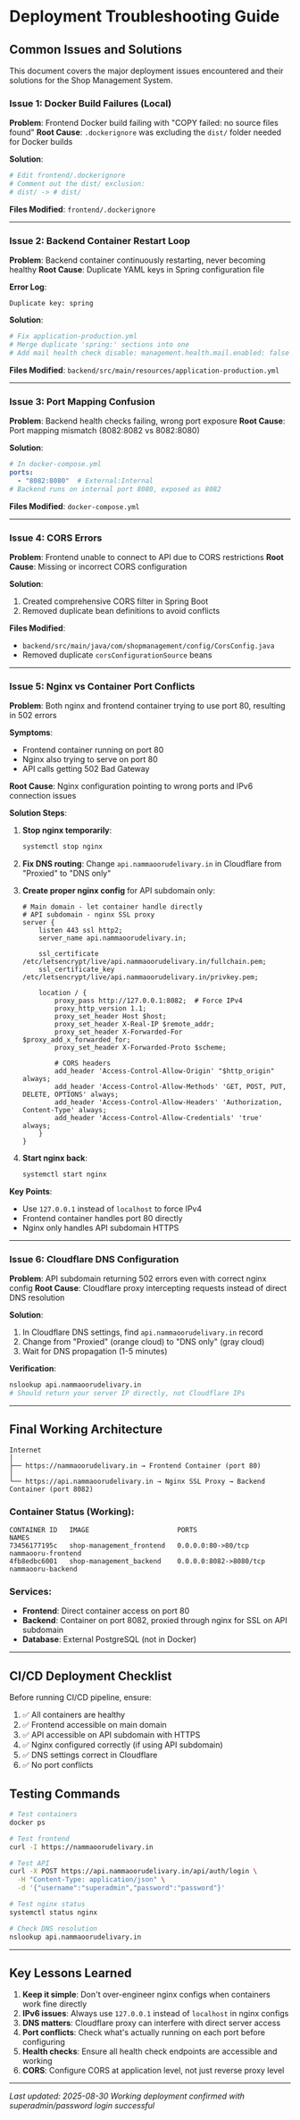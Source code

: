 # Deployment Troubleshooting Guide

## Common Issues and Solutions

This document covers the major deployment issues encountered and their solutions for the Shop Management System.

### Issue 1: Docker Build Failures (Local)

**Problem**: Frontend Docker build failing with "COPY failed: no source files found"
**Root Cause**: `.dockerignore` was excluding the `dist/` folder needed for Docker builds

**Solution**:
```bash
# Edit frontend/.dockerignore
# Comment out the dist/ exclusion:
# dist/ -> # dist/
```

**Files Modified**: `frontend/.dockerignore`

---

### Issue 2: Backend Container Restart Loop

**Problem**: Backend container continuously restarting, never becoming healthy
**Root Cause**: Duplicate YAML keys in Spring configuration file

**Error Log**:
```
Duplicate key: spring
```

**Solution**:
```bash
# Fix application-production.yml
# Merge duplicate 'spring:' sections into one
# Add mail health check disable: management.health.mail.enabled: false
```

**Files Modified**: `backend/src/main/resources/application-production.yml`

---

### Issue 3: Port Mapping Confusion

**Problem**: Backend health checks failing, wrong port exposure
**Root Cause**: Port mapping mismatch (8082:8082 vs 8082:8080)

**Solution**:
```yaml
# In docker-compose.yml
ports:
  - "8082:8080"  # External:Internal
# Backend runs on internal port 8080, exposed as 8082
```

**Files Modified**: `docker-compose.yml`

---

### Issue 4: CORS Errors

**Problem**: Frontend unable to connect to API due to CORS restrictions
**Root Cause**: Missing or incorrect CORS configuration

**Solution**:
1. Created comprehensive CORS filter in Spring Boot
2. Removed duplicate bean definitions to avoid conflicts

**Files Modified**: 
- `backend/src/main/java/com/shopmanagement/config/CorsConfig.java`
- Removed duplicate `corsConfigurationSource` beans

---

### Issue 5: Nginx vs Container Port Conflicts

**Problem**: Both nginx and frontend container trying to use port 80, resulting in 502 errors

**Symptoms**:
- Frontend container running on port 80
- Nginx also trying to serve on port 80
- API calls getting 502 Bad Gateway

**Root Cause**: Nginx configuration pointing to wrong ports and IPv6 connection issues

**Solution Steps**:

1. **Stop nginx temporarily**:
   ```bash
   systemctl stop nginx
   ```

2. **Fix DNS routing**: Change `api.nammaoorudelivary.in` in Cloudflare from "Proxied" to "DNS only"

3. **Create proper nginx config** for API subdomain only:
   ```nginx
   # Main domain - let container handle directly
   # API subdomain - nginx SSL proxy
   server {
       listen 443 ssl http2;
       server_name api.nammaoorudelivary.in;
       
       ssl_certificate /etc/letsencrypt/live/api.nammaoorudelivary.in/fullchain.pem;
       ssl_certificate_key /etc/letsencrypt/live/api.nammaoorudelivary.in/privkey.pem;
       
       location / {
           proxy_pass http://127.0.0.1:8082;  # Force IPv4
           proxy_http_version 1.1;
           proxy_set_header Host $host;
           proxy_set_header X-Real-IP $remote_addr;
           proxy_set_header X-Forwarded-For $proxy_add_x_forwarded_for;
           proxy_set_header X-Forwarded-Proto $scheme;
           
           # CORS headers
           add_header 'Access-Control-Allow-Origin' "$http_origin" always;
           add_header 'Access-Control-Allow-Methods' 'GET, POST, PUT, DELETE, OPTIONS' always;
           add_header 'Access-Control-Allow-Headers' 'Authorization, Content-Type' always;
           add_header 'Access-Control-Allow-Credentials' 'true' always;
       }
   }
   ```

4. **Start nginx back**:
   ```bash
   systemctl start nginx
   ```

**Key Points**:
- Use `127.0.0.1` instead of `localhost` to force IPv4
- Frontend container handles port 80 directly
- Nginx only handles API subdomain HTTPS

---

### Issue 6: Cloudflare DNS Configuration

**Problem**: API subdomain returning 502 errors even with correct nginx config
**Root Cause**: Cloudflare proxy intercepting requests instead of direct DNS resolution

**Solution**:
1. In Cloudflare DNS settings, find `api.nammaoorudelivary.in` record
2. Change from "Proxied" (orange cloud) to "DNS only" (gray cloud)
3. Wait for DNS propagation (1-5 minutes)

**Verification**:
```bash
nslookup api.nammaoorudelivary.in
# Should return your server IP directly, not Cloudflare IPs
```

---

## Final Working Architecture

```
Internet
│
├── https://nammaoorudelivary.in → Frontend Container (port 80)
│
└── https://api.nammaoorudelivary.in → Nginx SSL Proxy → Backend Container (port 8082)
```

### Container Status (Working):
```
CONTAINER ID   IMAGE                      PORTS                                 NAMES
73456177195c   shop-management_frontend   0.0.0.0:80->80/tcp                    nammaooru-frontend
4fb8edbc6001   shop-management_backend    0.0.0.0:8082->8080/tcp                nammaooru-backend
```

### Services:
- **Frontend**: Direct container access on port 80
- **Backend**: Container on port 8082, proxied through nginx for SSL on API subdomain
- **Database**: External PostgreSQL (not in Docker)

---

## CI/CD Deployment Checklist

Before running CI/CD pipeline, ensure:

1. ✅ All containers are healthy
2. ✅ Frontend accessible on main domain
3. ✅ API accessible on API subdomain with HTTPS
4. ✅ Nginx configured correctly (if using API subdomain)
5. ✅ DNS settings correct in Cloudflare
6. ✅ No port conflicts

## Testing Commands

```bash
# Test containers
docker ps

# Test frontend
curl -I https://nammaoorudelivary.in

# Test API
curl -X POST https://api.nammaoorudelivary.in/api/auth/login \
  -H "Content-Type: application/json" \
  -d '{"username":"superadmin","password":"password"}'

# Test nginx status
systemctl status nginx

# Check DNS resolution
nslookup api.nammaoorudelivary.in
```

---

## Key Lessons Learned

1. **Keep it simple**: Don't over-engineer nginx configs when containers work fine directly
2. **IPv6 issues**: Always use `127.0.0.1` instead of `localhost` in nginx configs
3. **DNS matters**: Cloudflare proxy can interfere with direct server access
4. **Port conflicts**: Check what's actually running on each port before configuring
5. **Health checks**: Ensure all health check endpoints are accessible and working
6. **CORS**: Configure CORS at application level, not just reverse proxy level

---

*Last updated: 2025-08-30*
*Working deployment confirmed with superadmin/password login successful*